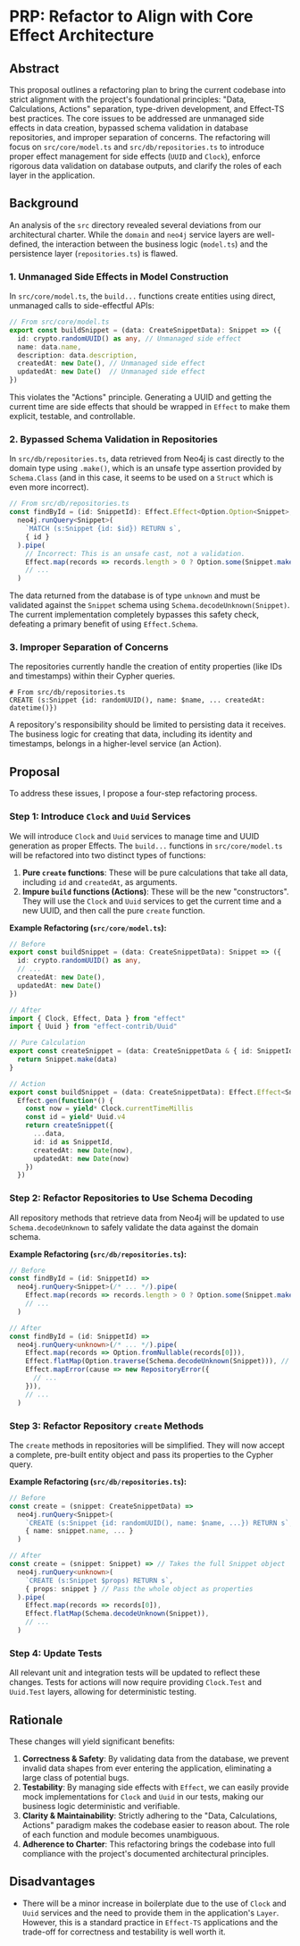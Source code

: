 
# PRP: Refactor to Align with Core Effect Architecture

## Abstract

This proposal outlines a refactoring plan to bring the current codebase into strict alignment with the project's foundational principles: "Data, Calculations, Actions" separation, type-driven development, and Effect-TS best practices. The core issues to be addressed are unmanaged side effects in data creation, bypassed schema validation in database repositories, and improper separation of concerns. The refactoring will focus on `src/core/model.ts` and `src/db/repositories.ts` to introduce proper effect management for side effects (`UUID` and `Clock`), enforce rigorous data validation on database outputs, and clarify the roles of each layer in the application.

## Background

An analysis of the `src` directory revealed several deviations from our architectural charter. While the `domain` and `neo4j` service layers are well-defined, the interaction between the business logic (`model.ts`) and the persistence layer (`repositories.ts`) is flawed.

### 1. Unmanaged Side Effects in Model Construction

In `src/core/model.ts`, the `build...` functions create entities using direct, unmanaged calls to side-effectful APIs:

```typescript
// From src/core/model.ts
export const buildSnippet = (data: CreateSnippetData): Snippet => ({
  id: crypto.randomUUID() as any, // Unmanaged side effect
  name: data.name,
  description: data.description,
  createdAt: new Date(), // Unmanaged side effect
  updatedAt: new Date()  // Unmanaged side effect
})
```

This violates the "Actions" principle. Generating a UUID and getting the current time are side effects that should be wrapped in `Effect` to make them explicit, testable, and controllable.

### 2. Bypassed Schema Validation in Repositories

In `src/db/repositories.ts`, data retrieved from Neo4j is cast directly to the domain type using `.make()`, which is an unsafe type assertion provided by `Schema.Class` (and in this case, it seems to be used on a `Struct` which is even more incorrect).

```typescript
// From src/db/repositories.ts
const findById = (id: SnippetId): Effect.Effect<Option.Option<Snippet>, RepositoryError> =>
  neo4j.runQuery<Snippet>(
    `MATCH (s:Snippet {id: $id}) RETURN s`,
    { id }
  ).pipe(
    // Incorrect: This is an unsafe cast, not a validation.
    Effect.map(records => records.length > 0 ? Option.some(Snippet.make(records[0])) : Option.none()), 
    // ...
  )
```

The data returned from the database is of type `unknown` and must be validated against the `Snippet` schema using `Schema.decodeUnknown(Snippet)`. The current implementation completely bypasses this safety check, defeating a primary benefit of using `Effect.Schema`.

### 3. Improper Separation of Concerns

The repositories currently handle the creation of entity properties (like IDs and timestamps) within their Cypher queries.

```cypher
# From src/db/repositories.ts
CREATE (s:Snippet {id: randomUUID(), name: $name, ... createdAt: datetime()})
```

A repository's responsibility should be limited to persisting data it receives. The business logic for creating that data, including its identity and timestamps, belongs in a higher-level service (an Action).

## Proposal

To address these issues, I propose a four-step refactoring process.

### Step 1: Introduce `Clock` and `Uuid` Services

We will introduce `Clock` and `Uuid` services to manage time and UUID generation as proper Effects. The `build...` functions in `src/core/model.ts` will be refactored into two distinct types of functions:

1.  **Pure `create` functions**: These will be pure calculations that take all data, including `id` and `createdAt`, as arguments.
2.  **Impure `build` functions (Actions)**: These will be the new "constructors". They will use the `Clock` and `Uuid` services to get the current time and a new UUID, and then call the pure `create` function.

**Example Refactoring (`src/core/model.ts`):**

```typescript
// Before
export const buildSnippet = (data: CreateSnippetData): Snippet => ({
  id: crypto.randomUUID() as any,
  // ...
  createdAt: new Date(),
  updatedAt: new Date()
})

// After
import { Clock, Effect, Data } from "effect"
import { Uuid } from "effect-contrib/Uuid"

// Pure Calculation
export const createSnippet = (data: CreateSnippetData & { id: SnippetId, createdAt: Date, updatedAt: Date }): Snippet => {
  return Snippet.make(data)
}

// Action
export const buildSnippet = (data: CreateSnippetData): Effect.Effect<Snippet, never, Clock | Uuid> => 
  Effect.gen(function*() {
    const now = yield* Clock.currentTimeMillis
    const id = yield* Uuid.v4
    return createSnippet({
      ...data,
      id: id as SnippetId,
      createdAt: new Date(now),
      updatedAt: new Date(now)
    })
  })
```

### Step 2: Refactor Repositories to Use Schema Decoding

All repository methods that retrieve data from Neo4j will be updated to use `Schema.decodeUnknown` to safely validate the data against the domain schema.

**Example Refactoring (`src/db/repositories.ts`):**

```typescript
// Before
const findById = (id: SnippetId) =>
  neo4j.runQuery<Snippet>(/* ... */).pipe(
    Effect.map(records => records.length > 0 ? Option.some(Snippet.make(records[0])) : Option.none()),
    // ...
  )

// After
const findById = (id: SnippetId) =>
  neo4j.runQuery<unknown>(/* ... */).pipe(
    Effect.map(records => Option.fromNullable(records[0])),
    Effect.flatMap(Option.traverse(Schema.decodeUnknown(Snippet))), // Safe decoding
    Effect.mapError(cause => new RepositoryError({
      // ...
    })),
    // ...
  )
```

### Step 3: Refactor Repository `create` Methods

The `create` methods in repositories will be simplified. They will now accept a complete, pre-built entity object and pass its properties to the Cypher query.

**Example Refactoring (`src/db/repositories.ts`):**

```typescript
// Before
const create = (snippet: CreateSnippetData) =>
  neo4j.runQuery<Snippet>(
    `CREATE (s:Snippet {id: randomUUID(), name: $name, ...}) RETURN s`,
    { name: snippet.name, ... }
  )

// After
const create = (snippet: Snippet) => // Takes the full Snippet object
  neo4j.runQuery<unknown>(
    `CREATE (s:Snippet $props) RETURN s`,
    { props: snippet } // Pass the whole object as properties
  ).pipe(
    Effect.map(records => records[0]),
    Effect.flatMap(Schema.decodeUnknown(Snippet)),
    // ...
  )
```

### Step 4: Update Tests

All relevant unit and integration tests will be updated to reflect these changes. Tests for actions will now require providing `Clock.Test` and `Uuid.Test` layers, allowing for deterministic testing.

## Rationale

These changes will yield significant benefits:

1.  **Correctness & Safety**: By validating data from the database, we prevent invalid data shapes from ever entering the application, eliminating a large class of potential bugs.
2.  **Testability**: By managing side effects with `Effect`, we can easily provide mock implementations for `Clock` and `Uuid` in our tests, making our business logic deterministic and verifiable.
3.  **Clarity & Maintainability**: Strictly adhering to the "Data, Calculations, Actions" paradigm makes the codebase easier to reason about. The role of each function and module becomes unambiguous.
4.  **Adherence to Charter**: This refactoring brings the codebase into full compliance with the project's documented architectural principles.

## Disadvantages

-   There will be a minor increase in boilerplate due to the use of `Clock` and `Uuid` services and the need to provide them in the application's `Layer`. However, this is a standard practice in `Effect-TS` applications and the trade-off for correctness and testability is well worth it.
